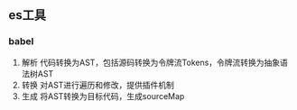 ## es工具

### babel
 1. 解析
    代码转换为AST，包括源码转换为令牌流Tokens，令牌流转换为抽象语法树AST
 2. 转换
    对AST进行遍历和修改，提供插件机制
 3. 生成
    将AST转换为目标代码，生成sourceMap